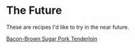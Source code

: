 # The Future

These are recipes I'd like to try in the near future.

[Bacon-Brown Sugar Pork Tenderloin](http://www.thekitchn.com/recipe-baconbrown-sugar-pork-tenderloin-recipes-from-the-kitchn-215660)

